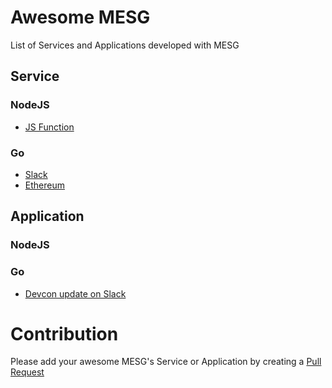 # Awesome MESG

List of Services and Applications developed with MESG

## Service

### NodeJS

- [JS Function](https://github.com/mesg-foundation/service-js-function)

### Go

- [Slack](https://github.com/mesg-foundation/service-slack)
- [Ethereum](https://github.com/mesg-foundation/service-ethereum)

## Application

### NodeJS

### Go

- [Devcon update on Slack](https://github.com/mesg-foundation/application-devcon-update-on-slack)

# Contribution

Please add your awesome MESG's Service or Application by creating a [Pull Request](https://github.com/mesg-foundation/awesome-mesg/pulls)
